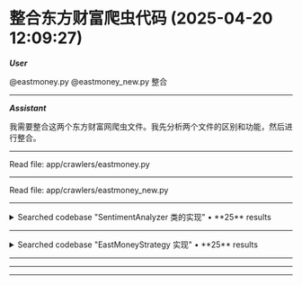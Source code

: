 <!-- Generated by SpecStory -->

# 整合东方财富爬虫代码 (2025-04-20 12:09:27)

_**User**_

@eastmoney.py @eastmoney_new.py 整合

---

_**Assistant**_

我需要整合这两个东方财富网爬虫文件。我先分析两个文件的区别和功能，然后进行整合。

---

Read file: app/crawlers/eastmoney.py

---

Read file: app/crawlers/eastmoney_new.py

---

<details>
            <summary>Searched codebase "SentimentAnalyzer 类的实现" • **25** results</summary>
        
| File | Lines |
|------|-------|
| `utils/sentiment.py` | L1-55 |
| `newslook/utils/sentiment_analyzer.py` | L178-249 |
| `app/utils/sentiment_analyzer.py` | L178-249 |
| `newslook/utils/sentiment_analyzer.py` | L133-178 |
| `_archived_today3_20250324200011/utils/sentiment.py` | L1-55 |
| `app/utils/sentiment_analyzer.py` | L133-178 |
| `newslook/utils/sentiment_analyzer.py` | L1-48 |
| `app/utils/sentiment_analyzer.py` | L1-48 |
| `_archived_today3_20250324200011/app/utils/sentiment_analyzer.py` | L178-249 |
| `_archived_today3_20250324200011/app/utils/sentiment_analyzer.py` | L1-48 |
| `newslook/utils/sentiment_analyzer.py` | L48-93 |
| `app/utils/sentiment_analyzer.py` | L48-93 |
| `_archived_today3_20250324200011/app/utils/sentiment_analyzer.py` | L133-178 |
| `newslook/utils/sentiment_analyzer.py` | L93-133 |
| `app/utils/sentiment_analyzer.py` | L93-133 |
| `_archived_today3_20250324200011/app/utils/sentiment_analyzer.py` | L48-93 |
| `_archived_today3_20250324200011/app/utils/sentiment_analyzer.py` | L93-133 |
| `utils/sentiment.py` | L55-68 |
| `newslook/crawlers/sina.py` | L441-472 |
| `_archived_today3_20250324200011/utils/sentiment.py` | L55-68 |
| `app/crawlers/components/middlewares.py` | L439-481 |
| `app/crawlers/core/data_processor.py` | L1-51 |
| `app/crawlers/eastmoney_new.py` | L116-160 |
| `backup/app/crawlers/optimized_sina.py` | L799-849 |
| `_archived_today3_20250324200011/app/crawlers/base.py` | L33-59 |

</details>

---

<details>
            <summary>Searched codebase "EastMoneyStrategy 实现" • **25** results</summary>
        
| File | Lines |
|------|-------|
| `app/crawlers/strategies/eastmoney_strategy.py` | L1-58 |
| `app/crawlers/strategies/eastmoney_strategy.py` | L280-327 |
| `app/crawlers/eastmoney_new.py` | L1-31 |
| `app/crawlers/strategies/eastmoney_strategy.py` | L58-101 |
| `app/crawlers/eastmoney_new.py` | L31-73 |
| `app/crawlers/strategies/__init__.py` | L1-33 |
| `app/crawlers/strategies/eastmoney_strategy.py` | L248-280 |
| `app/crawlers/strategies/eastmoney_strategy.py` | L101-141 |
| `app/crawlers/strategies/eastmoney_strategy.py` | L141-166 |
| `app/crawlers/eastmoney_new.py` | L116-160 |
| `app/crawlers/strategies/eastmoney_strategy.py` | L166-202 |
| `app/crawlers/strategies/eastmoney_strategy.py` | L202-248 |
| `app/crawlers/strategies/netease_strategy.py` | L1-47 |
| `newslook/crawlers/eastmoney.py` | L744-791 |
| `app/crawlers/strategies/sina_strategy.py` | L1-48 |
| `app/crawlers/strategies/ifeng_strategy.py` | L1-48 |
| `app/crawlers/eastmoney.py` | L757-804 |
| `newslook/crawlers/eastmoney_simple.py` | L1-62 |
| `newslook/crawlers/eastmoney.py` | L652-707 |
| `newslook/crawlers/eastmoney.py` | L59-95 |
| `backup/app/crawlers/eastmoney_simple.py` | L1-62 |
| `newslook/crawlers/eastmoney_simple.py` | L613-668 |
| `newslook/crawlers/eastmoney_simple.py` | L668-705 |
| `newslook/crawlers/eastmoney.py` | L482-534 |
| `newslook/crawlers/eastmoney.py` | L707-744 |

</details>

---



---



---

